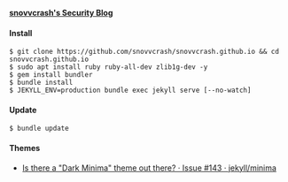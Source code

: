 [**snovvcrash's Security Blog**](https://snovvcrash.github.io "snovvcrash’s Security Blog | Заметки циничного хакера")

#### Install

```
$ git clone https://github.com/snovvcrash/snovvcrash.github.io && cd snovvcrash.github.io
$ sudo apt install ruby ruby-all-dev zlib1g-dev -y
$ gem install bundler
$ bundle install
$ JEKYLL_ENV=production bundle exec jekyll serve [--no-watch]
```

#### Update

```
$ bundle update
```

#### Themes

* [Is there a "Dark Minima" theme out there? · Issue #143 · jekyll/minima](https://github.com/jekyll/minima/issues/143)
